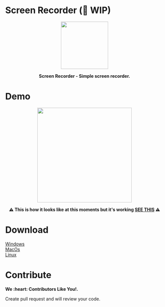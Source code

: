 # Screen Recorder (🚧 WIP)
<p align="center">
<img src="https://github.com/era7imOS/ScreenRecorder/blob/main/Renderer/images/icon.png" width="150" > 
</p>
<p align="center">
<strong>Screen Recorder - Simple screen recorder.</strong>
</p>

# Demo
<p align="center">
<img src="https://github.com/era7imOS/ScreenRecorder/blob/main/demo.png" width="300">  
</p> 

<p align="center">
<strong>⚠️ This is how it looks like at this moments but it's working <a href="https://github.com/era7imOS/ScreenRecorder/raw/main/videos/test.mp4" rel="nofollow">SEE THIS</a> ⚠️</strong>
</p> 

# Download  

<a href="" rel="nofollow">Windows</a>  
<a href="" rel="nofollow">MacOs</a>  
<a href="" rel="nofollow">Linux</a>

# Contribute  
<p>
<strong>We :heart: Contributors Like You!. </strong>      
</p> 
<p>
Create pull request and will review your code.
</p> 









